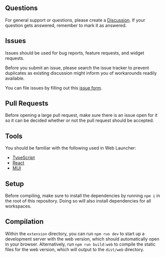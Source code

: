 ## Questions

For general support or questions, please create a [Discussion](https://github.com/web-launcher/web-launcher/discussions/new). If your question gets answered, remember to mark it as answered.

## Issues

Issues should be used for bug reports, feature requests, and widget requests.

Before you submit an issue, please search the issue tracker to prevent duplicates as existing discussion might inform you of workarounds readily available.

You can file issues by filling out this [issue form](https://github.com/web-launcher/web-launcher/issues/new/choose).

## Pull Requests

Before opening a large pull request, make sure there is an issue open for it so it can be decided whether or not the pull request should be accepted.

## Tools

You should be familiar with the following used in Web Launcher:

- [TypeScript](https://www.typescriptlang.org)
- [React](https://reactjs.org)
- [MUI](https://mui.com)

## Setup

Before compiling, make sure to install the dependencies by running `npm i` in the root of this repository. Doing so will also install dependencies for all workspaces.

## Compilation

Within the `extension` directory, you can run `npm run dev` to start up a development server with the web version, which should automatically open in your browser. Alternatively, run `npm run build:web` to compile the static files for the web version, which will output to the `dist/web` directory.
